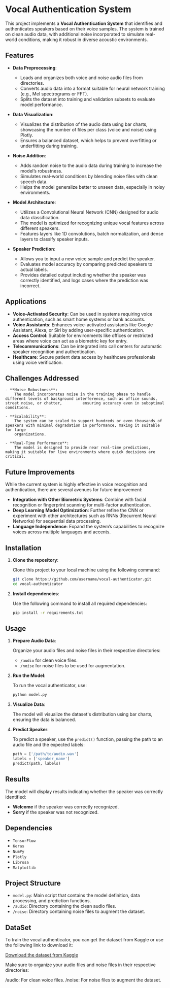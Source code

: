 
# Vocal Authentication System

This project implements a **Vocal Authentication System** that identifies and authenticates speakers based on their voice samples. The system is trained on clean audio data, with additional noise incorporated to simulate real-world conditions, making it robust in diverse acoustic environments.

## Features

- **Data Preprocessing**:
    - Loads and organizes both voice and noise audio files from directories.
    - Converts audio data into a format suitable for neural network training (e.g., Mel spectrograms or FFT).
    - Splits the dataset into training and validation subsets to evaluate model performance.

- **Data Visualization**:
    - Visualizes the distribution of the audio data using bar charts, showcasing the number of files per class (voice and noise) using Plotly.
    - Ensures a balanced dataset, which helps to prevent overfitting or underfitting during training.

- **Noise Addition**:
    - Adds random noise to the audio data during training to increase the model’s robustness.
    - Simulates real-world conditions by blending noise files with clean speech data.
    - Helps the model generalize better to unseen data, especially in noisy environments.

- **Model Architecture**:
    - Utilizes a Convolutional Neural Network (CNN) designed for audio data classification.
    - The model is optimized for recognizing unique vocal features across different speakers.
    - Features layers like 1D convolutions, batch normalization, and dense layers to classify speaker inputs.

- **Speaker Prediction**:
    - Allows you to input a new voice sample and predict the speaker.
    - Evaluates model accuracy by comparing predicted speakers to actual labels.
    - Provides detailed output including whether the speaker was correctly identified, and logs cases where the prediction was incorrect.

## Applications
- **Voice-Activated Security**: Can be used in systems requiring voice authentication, such as smart home systems or bank accounts.
- **Voice Assistants**: Enhances voice-activated assistants like Google Assistant, Alexa, or Siri by adding user-specific authentication.
- **Access Control**: Suitable for environments like offices or restricted areas where voice can act as a biometric key for entry.
- **Telecommunications**: Can be integrated into call centers for automatic speaker recognition and authentication.
- **Healthcare**: Secure patient data access by healthcare professionals using voice verification.

## Challenges Addressed
    - **Noise Robustness**:
        The model incorporates noise in the training phase to handle different levels of background interference, such as office sounds, street noise, or chatter,         ensuring accuracy even in suboptimal conditions.
        
    - **Scalability**:
        The system can be scaled to support hundreds or even thousands of speakers with minimal degradation in performance, making it suitable for large 
        organizations.
        
    - **Real-Time Performance**:
        The model is designed to provide near real-time predictions, making it suitable for live environments where quick decisions are critical.

## Future Improvements
While the current system is highly effective in voice recognition and authentication, there are several avenues for future improvement:

- **Integration with Other Biometric Systems**: Combine with facial recognition or fingerprint scanning for multi-factor authentication.
- **Deep Learning Model Optimization**: Further refine the CNN or experiment with other architectures such as RNNs (Recurrent Neural Networks) for sequential data     processing.
- **Language Independence**: Expand the system’s capabilities to recognize voices across multiple languages and accents.

## Installation

1. **Clone the repository**:
   
    Clone this project to your local machine using the following command:

    ```bash
    git clone https://github.com/username/vocal-authenticator.git
    cd vocal-authenticator
    ```

2. **Install dependencies**:

    Use the following command to install all required dependencies:

    ```bash
    pip install -r requirements.txt
    ```

## Usage

1. **Prepare Audio Data**:
   
    Organize your audio files and noise files in their respective directories:
    - `/audio` for clean voice files.
    - `/noise` for noise files to be used for augmentation.

2. **Run the Model**:

    To run the vocal authenticator, use:

    ```bash
    python model.py
    ```

3. **Visualize Data**:
   
    The model will visualize the dataset's distribution using bar charts, ensuring the data is balanced.

4. **Predict Speaker**:

    To predict a speaker, use the `predict()` function, passing the path to an audio file and the expected labels:

    ```python
    path = ['/path/to/audio.wav']
    labels = ['speaker_name']
    predict(path, labels)
    ```

## Results

The model will display results indicating whether the speaker was correctly identified:
- **Welcome** if the speaker was correctly recognized.
- **Sorry** if the speaker was not recognized.

## Dependencies

- `TensorFlow`
- `Keras`
- `NumPy`
- `Plotly`
- `Librosa`
- `Matplotlib`

## Project Structure

- `model.py`: Main script that contains the model definition, data processing, and prediction functions.
- `/audio`: Directory containing the clean audio files.
- `/noise`: Directory containing noise files to augment the dataset.

## DataSet

To train the vocal authenticator, you can get the dataset from Kaggle or use the following link to download it:

[Download the dataset from Kaggle](https://www.kaggle.com/datasets/kongaevans/speaker-recognition-dataset)

Make sure to organize your audio files and noise files in their respective directories:

/audio: For clean voice files.
/noise: For noise files to augment the dataset.
